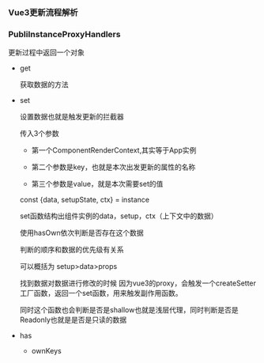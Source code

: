 ###  Vue3更新流程解析



### PubliInstanceProxyHandlers

更新过程中返回一个对象

 - get

   获取数据的方法

 - set

    设置数据也就是触发更新的拦截器

   传入3个参数

   - 第一个ComponentRenderContext,其实等于App实例

   - 第二个参数是key，也就是本次出发更新的属性的名称
   - 第三个参数是value，就是本次需要set的值

   const {data, setupState, ctx} = instance

   set函数结构出组件实例的data，setup，ctx（上下文中的数据）

   使用hasOwn依次判断是否存在这个数据

   判断的顺序和数据的优先级有关系

   可以概括为 setup>data>props

   找到数据对数据进行修改的时候 因为vue3的proxy，会触发一个createSetter工厂函数，返回一个set函数，用来触发副作用函数。

   同时这个函数也会判断是否是shallow也就是浅层代理，同时判断是否是Readonly也就是是否是只读的数据

 - has

	- ownKeys